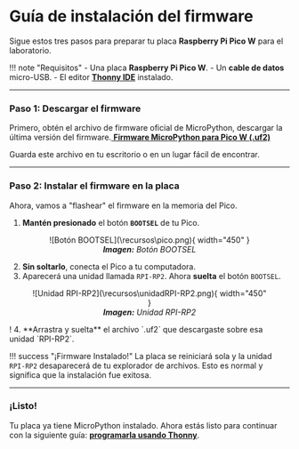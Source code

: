 # Guía de instalación del firmware

Sigue estos tres pasos para preparar tu placa **Raspberry Pi Pico W** para el laboratorio.

!!! note "Requisitos"
    -  Una placa **Raspberry Pi Pico W**.
    -  Un **cable de datos** micro-USB.
    -  El editor **[Thonny IDE](https://thonny.org/)** instalado.

---

### Paso 1: Descargar el firmware

Primero, obtén el archivo de firmware oficial de MicroPython, descargar la última versión del firmware.[ **Firmware MicroPython para Pico W (.uf2)**](https://www.micropython.org/download/RPI_PICO_W/)

Guarda este archivo en tu escritorio o en un lugar fácil de encontrar.

---

### Paso 2: Instalar el firmware en la placa

Ahora, vamos a "flashear" el firmware en la memoria del Pico.

1.  **Mantén presionado** el botón **`BOOTSEL`** de tu Pico.


<figure markdown="span" align="center">
  ![Botón BOOTSEL](\recursos\pico.png){ width="450" }
  <figcaption><em><strong>Imagen:</strong> Botón BOOTSEL</em></figcaption>
</figure>


2.  **Sin soltarlo**, conecta el Pico a tu computadora.
3.  Aparecerá una unidad llamada `RPI-RP2`. Ahora **suelta** el botón `BOOTSEL`.


<figure markdown="span" align="center">
  ![Unidad RPI-RP2](\recursos\unidadRPI-RP2.png){ width="450" }
  <figcaption><em><strong>Imagen:</strong> Unidad RPI-RP2</em></figcaption>
</figure>
!
4.  **Arrastra y suelta** el archivo `.uf2` que descargaste sobre esa unidad `RPI-RP2`.

!!! success "¡Firmware Instalado!"
    La placa se reiniciará sola y la unidad `RPI-RP2` desaparecerá de tu explorador de archivos. Esto es normal y significa que la instalación fue exitosa.

---

### ¡Listo!

Tu placa ya tiene MicroPython instalado. Ahora estás listo para continuar con la siguiente guía: **[programarla usando Thonny](thony_guide.md)**.